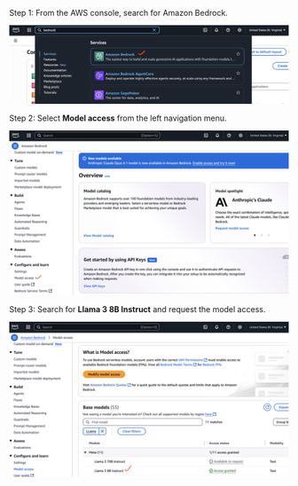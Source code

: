 Step 1: From the AWS console, search for Amazon Bedrock.

![Image](images/bedrock.png)

Step 2: Select **Model access** from the left navigation menu.

![Image](images/model-access.png)

Step 3: Search for **Llama 3 8B Instruct** and request the model access.

![Image](images/Request-Model-Access.png)
